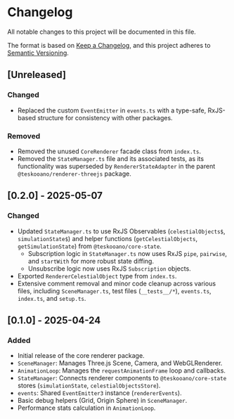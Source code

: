 # Changelog

All notable changes to this project will be documented in this file.

The format is based on [Keep a Changelog](https://keepachangelog.com/en/1.0.0/),
and this project adheres to [Semantic Versioning](https://semver.org/spec/v2.0.0.html).

## [Unreleased]

### Changed

- Replaced the custom `EventEmitter` in `events.ts` with a type-safe, RxJS-based structure for consistency with other packages.

### Removed

- Removed the unused `CoreRenderer` facade class from `index.ts`.
- Removed the `StateManager.ts` file and its associated tests, as its functionality was superseded by `RendererStateAdapter` in the parent `@teskooano/renderer-threejs` package.

## [0.2.0] - 2025-05-07

### Changed

- Updated `StateManager.ts` to use RxJS Observables (`celestialObjects$`, `simulationState$`) and helper functions (`getCelestialObjects`, `getSimulationState`) from `@teskooano/core-state`.
  - Subscription logic in `StateManager.ts` now uses RxJS `pipe`, `pairwise`, and `startWith` for more robust state diffing.
  - Unsubscribe logic now uses RxJS `Subscription` objects.
- Exported `RendererCelestialObject` type from `index.ts`.
- Extensive comment removal and minor code cleanup across various files, including `SceneManager.ts`, test files (`__tests__/*`), `events.ts`, `index.ts`, and `setup.ts`.

## [0.1.0] - 2025-04-24

### Added

- Initial release of the core renderer package.
- `SceneManager`: Manages Three.js Scene, Camera, and WebGLRenderer.
- `AnimationLoop`: Manages the `requestAnimationFrame` loop and callbacks.
- `StateManager`: Connects renderer components to `@teskooano/core-state` stores (`simulationState`, `celestialObjectsStore`).
- `events`: Shared `EventEmitter3` instance (`rendererEvents`).
- Basic debug helpers (Grid, Origin Sphere) in `SceneManager`.
- Performance stats calculation in `AnimationLoop`.
